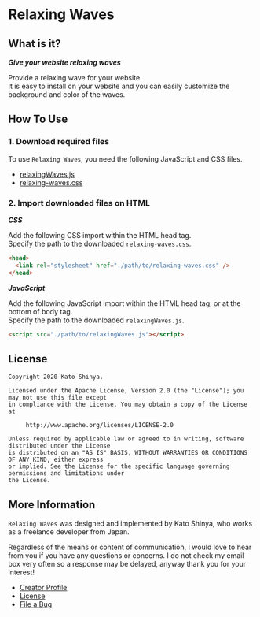 # Relaxing Waves

## What is it?

**_Give your website relaxing waves_**

Provide a relaxing wave for your website.<br>
It is easy to install on your website and you can easily customize the background and color of the waves.

## How To Use

### 1. Download required files

To use `Relaxing Waves`, you need the following JavaScript and CSS files.

- [relaxingWaves.js](https://github.com/myConsciousness/relaxing-waves/blob/master/src/org/thinkit/web/js/relaxingWaves.js)
- [relaxing-waves.css](https://github.com/myConsciousness/relaxing-waves/blob/master/src/org/thinkit/web/css/relaxing-waves.css)

### 2. Import downloaded files on HTML

**_CSS_**

Add the following CSS import within the HTML head tag.<br>
Specify the path to the downloaded `relaxing-waves.css`.

```html
<head>
  <link rel="stylesheet" href="./path/to/relaxing-waves.css" />
</head>
```

**_JavaScript_**

Add the following JavaScript import within the HTML head tag, or at the bottom of body tag.<br>
Specify the path to the downloaded `relaxingWaves.js`.

```html
<script src="./path/to/relaxingWaves.js"></script>
```

## License

```
Copyright 2020 Kato Shinya.

Licensed under the Apache License, Version 2.0 (the "License"); you may not use this file except
in compliance with the License. You may obtain a copy of the License at

     http://www.apache.org/licenses/LICENSE-2.0

Unless required by applicable law or agreed to in writing, software distributed under the License
is distributed on an "AS IS" BASIS, WITHOUT WARRANTIES OR CONDITIONS OF ANY KIND, either express
or implied. See the License for the specific language governing permissions and limitations under
the License.
```

## More Information

`Relaxing Waves` was designed and implemented by Kato Shinya, who works as a freelance developer from Japan.

Regardless of the means or content of communication, I would love to hear from you if you have any questions or concerns. I do not check my email box very often so a response may be delayed, anyway thank you for your interest!

- [Creator Profile](https://github.com/myConsciousness)
- [License](https://github.com/myConsciousness/relaxing-waves/blob/master/LICENSE)
- [File a Bug](https://github.com/myConsciousness/relaxing-waves/issues)
